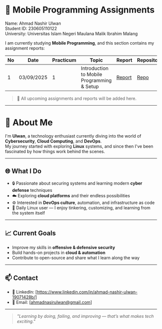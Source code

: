 # 📱 Mobile Programming Assignments

Name: Ahmad Nashir Ulwan  
Student ID: 230605110122  
University: Universitas Islam Negeri Maulana Malik Ibrahim Malang  

I am currently studying **Mobile Programming**, and this section contains my assignment reports:

| No | Date       | Practicum | Topic                                | Report | Repository |
|----|------------|-----------|--------------------------------------|--------|------------|
| 1  | 03/09/2025 | 1         | Introduction to Mobile Programming & Setup | [Report](link) | [Repo](link) |

> 📌 All upcoming assignments and reports will be added here.

---

# 👋 About Me

I'm **Ulwan**, a technology enthusiast currently diving into the world of **Cybersecurity**, **Cloud Computing**, and **DevOps**.  
My journey started with exploring **Linux** systems, and since then I've been fascinated by how things work behind the scenes.  

---

## 🌐 What I Do
- 🔒 Passionate about securing systems and learning modern **cyber defense** techniques  
- ☁️ Exploring **cloud platforms** and their endless possibilities  
- ⚙️ Interested in **DevOps culture**, automation, and infrastructure as code  
- 🐧 Daily Linux user — I enjoy tinkering, customizing, and learning from the system itself  

---

## 📈 Current Goals
- Improve my skills in **offensive & defensive security**  
- Build hands-on projects in **cloud & automation**  
- Contribute to open-source and share what I learn along the way  

---

## 📫 Contact
- 💼 LinkedIn: [https://www.linkedin.com/in/ahmad-nashir-ulwan-19071428b/]  
- 📧 Email: [ahmadnasirulwan@gmail.com]  

---

> *"Learning by doing, failing, and improving — that’s what makes tech exciting."*

